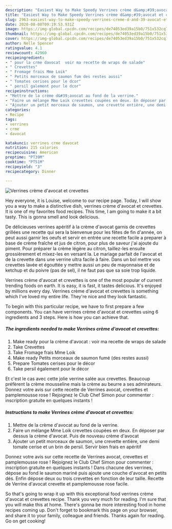 ```yaml
---
description: "Easiest Way to Make Speedy Verrines crème d&amp;#39;avocat et crevettes"
title: "Easiest Way to Make Speedy Verrines crème d&amp;#39;avocat et crevettes"
slug: 2963-easiest-way-to-make-speedy-verrines-creme-d-and-39-avocat-et-crevettes
date: 2020-08-08T09:19:53.931Z
image: https://img-global.cpcdn.com/recipes/de74053ed39a15b0/751x532cq70/verrines-creme-davocat-et-crevettes-photo-principale-de-la-recette.jpg
thumbnail: https://img-global.cpcdn.com/recipes/de74053ed39a15b0/751x532cq70/verrines-creme-davocat-et-crevettes-photo-principale-de-la-recette.jpg
cover: https://img-global.cpcdn.com/recipes/de74053ed39a15b0/751x532cq70/verrines-creme-davocat-et-crevettes-photo-principale-de-la-recette.jpg
author: Nelle Spencer
ratingvalue: 4.1
reviewcount: 42960
recipeingredient:
- " pour la crme davocat  voir ma recette de wraps de salade"
- " Crevettes"
- " Fromage frais Mme Loik"
- " Petits morceaux de saumon fum des restes aussi"
- " Tomates cerises pour le dcor"
- " persil galement pour le dcor"
recipeinstructions:
- "Mettre de la crème d&#39;avocat au fond de la verrine."
- "Faire un mélange Mme Loik crevettes coupées en deux. En déposer par dessus la crème d&#39;avocat. Puis de nouveau crème d&#39;avocat"
- "Ajouter un petit morceaux de saumon, une crevette entière, une demi tomate cerise et un brin de persil. Servir bien frais en apéritif"
categories:
- Recipe
tags:
- verrines
- crme
- davocat

katakunci: verrines crme davocat 
nutrition: 215 calories
recipecuisine: American
preptime: "PT39M"
cooktime: "PT51M"
recipeyield: "3"
recipecategory: Dinner

---
```



![Verrines crème d&#39;avocat et crevettes](https://img-global.cpcdn.com/recipes/de74053ed39a15b0/751x532cq70/verrines-creme-davocat-et-crevettes-photo-principale-de-la-recette.jpg)

Hey everyone, it is Louise, welcome to our recipe page. Today, I will show you a way to make a distinctive dish, verrines crème d&#39;avocat et crevettes. It is one of my favorites food recipes. This time, I am going to make it a bit tasty. This is gonna smell and look delicious.

De délicieuses verrines apéritif à la crème d&#39;avocat garnis de crevettes grillées une recette qui sera la bienvenue pour les fêtes de fin d&#39;année, on peut aussi garnir les oeufs et servir en entrée une recette facile a preparer à base de crème fraîche et jus de citron, pour plus de saveur j&#39;ai ajoute du piment. Pour préparer la crème légère au citron, taillez-les ensuite grossièrement et mixez-les en versant la. Le mariage parfait de l&#39;avocat et de la crevette dans une verrine ultra facile à faire. Dans un bol mettre vos crevettes lavée et égouttée y mettre aussi un peu de mayonnaise et de ketchup et du poivre (pas de sel), il ne faut pas que sa soie trop liquide.

Verrines crème d&#39;avocat et crevettes is one of the most popular of current trending foods on earth. It is easy, it is fast, it tastes delicious. It's enjoyed by millions every day. Verrines crème d&#39;avocat et crevettes is something which I've loved my entire life. They're nice and they look fantastic.


To begin with this particular recipe, we have to first prepare a few components. You can have verrines crème d&#39;avocat et crevettes using 6 ingredients and 3 steps. Here is how you can achieve that.

<!--inarticleads1-->

##### The ingredients needed to make Verrines crème d&#39;avocat et crevettes:

1. Make ready  pour la crème d&#39;avocat : voir ma recette de wraps de salade
1. Take  Crevettes
1. Take  Fromage frais Mme Loik
1. Make ready  Petits morceaux de saumon fumé (des restes aussi)
1. Prepare  Tomates cerises pour le décor
1. Take  persil également pour le décor


Et c&#39;est le cas avec cette jolie verrine salée aux crevettes. Beaucoup préfèrent la crème mousseline mais la crème au beurre a ses admirateurs. Donnez votre avis sur cette recette de Verrines avocat, crevettes et pamplemousse rose ! Rejoignez le Club Chef Simon pour commenter : inscription gratuite en quelques instants ! 

<!--inarticleads2-->

##### Instructions to make Verrines crème d&#39;avocat et crevettes:

1. Mettre de la crème d&#39;avocat au fond de la verrine.
1. Faire un mélange Mme Loik crevettes coupées en deux. En déposer par dessus la crème d&#39;avocat. Puis de nouveau crème d&#39;avocat
1. Ajouter un petit morceaux de saumon, une crevette entière, une demi tomate cerise et un brin de persil. Servir bien frais en apéritif


Donnez votre avis sur cette recette de Verrines avocat, crevettes et pamplemousse rose ! Rejoignez le Club Chef Simon pour commenter : inscription gratuite en quelques instants ! Dans chacune des verrines, dépose au fond le saumon mariné puis ajoute une couche d&#39;avocat en petits dés. Enfin dépose deux ou trois crevettes en fonction de leur taille. Recette de Verrine d&#39;avocat crevette et pamplemousse rose facile. 

So that's going to wrap it up with this exceptional food verrines crème d&#39;avocat et crevettes recipe. Thank you very much for reading. I'm sure that you will make this at home. There's gonna be more interesting food in home recipes coming up. Don't forget to bookmark this page on your browser, and share it to your family, colleague and friends. Thanks again for reading. Go on get cooking!
